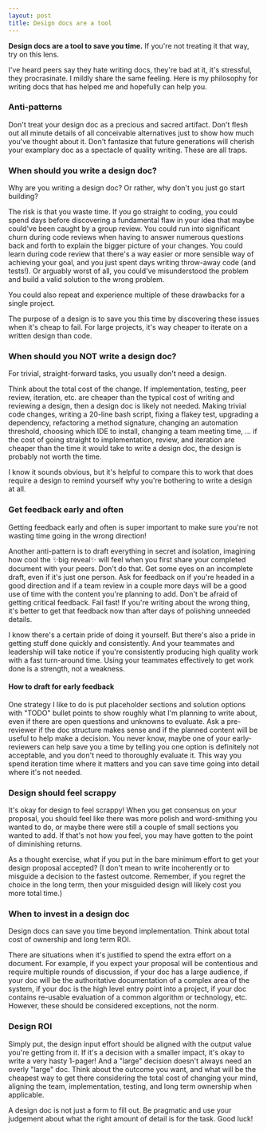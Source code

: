 ```yaml
---
layout: post
title: Design docs are a tool
---
```


**Design docs are a tool to save you time.** If you're not treating it that way, try on this lens.

I've heard peers say they hate writing docs, they're bad at it, it's stressful, they procrasinate. I mildly share the same feeling. Here is my philosophy for writing docs that has helped me and hopefully can help you.

### Anti-patterns

Don't treat your design doc as a precious and sacred artifact. Don't flesh out all minute details of all conceivable alternatives just to show how much you've thought about it. Don't fantasize that future generations will cherish your examplary doc as a spectacle of quality writing. These are all traps.

### When should you write a design doc?

Why are you writing a design doc? Or rather, why don't you just go start building?

The risk is that you waste time. If you go straight to coding, you could spend days before discovering a fundamental flaw in your idea that maybe could've been caught by a group review. You could run into significant churn during code reviews when having to answer numerous questions back and forth to explain the bigger picture of your changes. You could learn during code review that there's a way easier or more sensible way of achieving your goal, and you just spent days writing throw-away code (and tests!). Or arguably worst of all, you could've misunderstood the problem and build a valid solution to the wrong problem.

You could also repeat and experience multiple of these drawbacks for a single project.

The purpose of a design is to save you this time by discovering these issues when it's cheap to fail. For large projects, it's way cheaper to iterate on a written design than code.

### When should you NOT write a design doc?

For trivial, straight-forward tasks, you usually don't need a design.

Think about the total cost of the change. If implementation, testing, peer review, iteration, etc. are cheaper than the typical cost of writing and reviewing a design, then a design doc is likely not needed. Making trivial code changes, writing a 20-line bash script, fixing a flakey test, upgrading a dependency, refactoring a method signature, changing an automation threshold, choosing which IDE to install, changing a team meeting time, ... if the cost of going straight to implementation, review, and iteration are cheaper than the time it would take to write a design doc, the design is probably not worth the time.

I know it sounds obvious, but it's helpful to compare this to work that does require a design to remind yourself why you're bothering to write a design at all.

### Get feedback early and often

Getting feedback early and often is super important to make sure you're not wasting time going in the wrong direction!

Another anti-pattern is to draft everything in secret and isolation, imagining how cool the ✨big reveal✨ will feel when you first share your completed document with your peers. Don't do that. Get some eyes on an incomplete draft, even if it's just one person. Ask for feedback on if you're headed in a good direction and if a team review in a couple more days will be a good use of time with the content you're planning to add. Don't be afraid of getting critical feedback. Fail fast! If you're writing about the wrong thing, it's better to get that feedback now than after days of polishing unneeded details.

I know there's a certain pride of doing it yourself. But there's also a pride in getting stuff done quickly and consistently. And your teammates and leadership will take notice if you're consistently producing high quality work with a fast turn-around time. Using your teammates effectively to get work done is a strength, not a weakness.

#### How to draft for early feedback

One strategy I like to do is put placeholder sections and solution options with "TODO" bullet points to show roughly what I'm planning to write about, even if there are open questions and unknowns to evaluate. Ask a pre-reviewer if the doc structure makes sense and if the planned content will be useful to help make a decision. You never know, maybe one of your early-reviewers can help save you a time by telling you one option is definitely not acceptable, and you don't need to thoroughly evaluate it. This way you spend iteration time where it matters and you can save time going into detail where it's not needed.

### Design should feel scrappy

It's okay for design to feel scrappy! When you get consensus on your proposal, you should feel like there was more polish and word-smithing you wanted to do, or maybe there were still a couple of small sections you wanted to add. If that's not how you feel, you may have gotten to the point of diminishing returns.

As a thought exercise, what if you put in the bare minimum effort to get your design proposal accepted? (I don't mean to write incoherently or to misguide a decision to the fastest outcome. Remember, if you regret the choice in the long term, then your misguided design will likely cost you more total time.)

### When to invest in a design doc

Design docs can save you time beyond implementation. Think about total cost of ownership and long term ROI.

There are situations when it's justified to spend the extra effort on a document. For example, if you expect your proposal will be contentious and require multiple rounds of discussion, if your doc has a large audience, if your doc will be the authoritative documentation of a complex area of the system, if your doc is the high level entry point into a project, if your doc contains re-usable evaluation of a common algorithm or technology, etc. However, these should be considered exceptions, not the norm.

### Design ROI

Simply put, the design input effort should be aligned with the output value you're getting from it. If it's a decision with a smaller impact, it's okay to write a very hasty 1-pager! And a "large" decision doesn't always need an overly "large" doc. Think about the outcome you want, and what will be the cheapest way to get there considering the total cost of changing your mind, aligning the team, implementation, testing, and long term ownership when applicable.

A design doc is not just a form to fill out. Be pragmatic and use your judgement about what the right amount of detail is for the task. Good luck!
